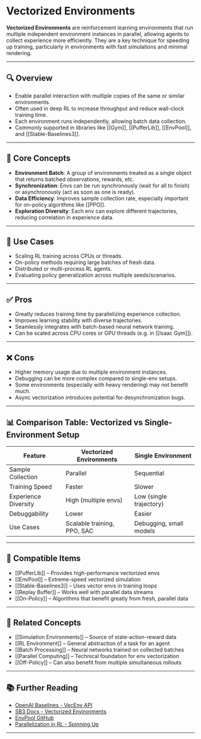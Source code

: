 # Vectorized Environments

**Vectorized Environments** are reinforcement learning environments that run multiple independent environment instances in parallel, allowing agents to collect experience more efficiently. They are a key technique for speeding up training, particularly in environments with fast simulations and minimal rendering.

---

## 🔍 Overview

- Enable parallel interaction with multiple copies of the same or similar environments.  
- Often used in deep RL to increase throughput and reduce wall-clock training time.  
- Each environment runs independently, allowing batch data collection.  
- Commonly supported in libraries like [[Gym]], [[PufferLib]], [[EnvPool]], and [[Stable-Baselines3]].

---

## 🧠 Core Concepts

- **Environment Batch**: A group of environments treated as a single object that returns batched observations, rewards, etc.  
- **Synchronization**: Envs can be run synchronously (wait for all to finish) or asynchronously (act as soon as one is ready).  
- **Data Efficiency**: Improves sample collection rate, especially important for on-policy algorithms like [[PPO]].  
- **Exploration Diversity**: Each env can explore different trajectories, reducing correlation in experience data.

---

## 🧰 Use Cases

- Scaling RL training across CPUs or threads.  
- On-policy methods requiring large batches of fresh data.  
- Distributed or multi-process RL agents.  
- Evaluating policy generalization across multiple seeds/scenarios.

---

## ✅ Pros

- Greatly reduces training time by parallelizing experience collection.  
- Improves learning stability with diverse trajectories.  
- Seamlessly integrates with batch-based neural network training.  
- Can be scaled across CPU cores or GPU threads (e.g. in [[Isaac Gym]]).

---

## ❌ Cons

- Higher memory usage due to multiple environment instances.  
- Debugging can be more complex compared to single-env setups.  
- Some environments (especially with heavy rendering) may not benefit much.  
- Async vectorization introduces potential for desynchronization bugs.

---

## 📊 Comparison Table: Vectorized vs Single-Environment Setup

| Feature               | Vectorized Environments          | Single Environment             |
|-----------------------|----------------------------------|-------------------------------|
| Sample Collection     | Parallel                         | Sequential                    |
| Training Speed        | Faster                           | Slower                        |
| Experience Diversity  | High (multiple envs)             | Low (single trajectory)       |
| Debuggability         | Lower                            | Easier                        |
| Use Cases             | Scalable training, PPO, SAC      | Debugging, small models       |

---

## 🔧 Compatible Items

- [[PufferLib]] – Provides high-performance vectorized envs  
- [[EnvPool]] – Extreme-speed vectorized simulation  
- [[Stable-Baselines3]] – Uses vector envs in training loops  
- [[Replay Buffer]] – Works well with parallel data streams  
- [[On-Policy]] – Algorithms that benefit greatly from fresh, parallel data

---

## 🔗 Related Concepts

- [[Simulation Environments]] – Source of state-action-reward data  
- [[RL Environment]] – General abstraction of a task for an agent  
- [[Batch Processing]] – Neural networks trained on collected batches  
- [[Parallel Computing]] – Technical foundation for env vectorization  
- [[Off-Policy]] – Can also benefit from multiple simultaneous rollouts

---

## 📚 Further Reading

- [OpenAI Baselines - VecEnv API](https://github.com/openai/baselines/blob/master/baselines/common/vec_env/vec_env.py)  
- [SB3 Docs - Vectorized Environments](https://stable-baselines3.readthedocs.io/en/master/guide/vec_envs.html)  
- [EnvPool GitHub](https://github.com/sail-sg/envpool)  
- [Parallelization in RL - Spinning Up](https://spinningup.openai.com/en/latest/techniques/parallelization.html)  

---
